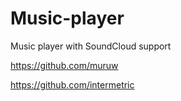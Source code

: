 # Music-player

Music player with SoundCloud support


https://github.com/muruw

https://github.com/intermetric
